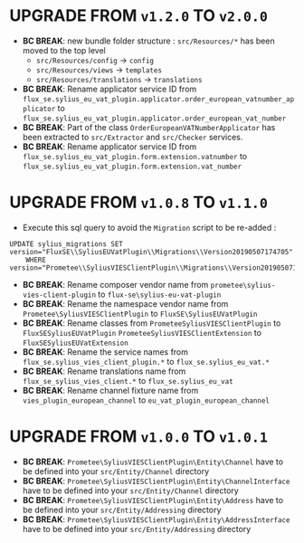 # UPGRADE FROM `v1.2.0` TO `v2.0.0`

* **BC BREAK**: new bundle folder structure : `src/Resources/*` has been moved to the top level
  * `src/Resources/config` -> `config`
  * `src/Resources/views` -> `templates`
  * `src/Resources/translations` -> `translations`
* **BC BREAK**: Rename applicator service ID from
  `flux_se.sylius_eu_vat_plugin.applicator.order_european_vatnumber_applicator` to
  `flux_se.sylius_eu_vat_plugin.applicator.order_european_vat_number`
* **BC BREAK**: Part of the class `OrderEuropeanVATNumberApplicator` has been extracted to
  `src/Extractor` and `src/Checker` services.
* **BC BREAK**: Rename applicator service ID from
  `flux_se.sylius_eu_vat_plugin.form.extension.vatnumber` to
  `flux_se.sylius_eu_vat_plugin.form.extension.vat_number`

# UPGRADE FROM `v1.0.8` TO `v1.1.0`

* Execute this sql query to avoid the `Migration` script to be re-added :

```mysql
UPDATE sylius_migrations SET version="FluxSE\\SyliusEUVatPlugin\\Migrations\\Version20190507174705"
    WHERE version="Prometee\\SyliusVIESClientPlugin\\Migrations\\Version20190507174705";
```

* **BC BREAK**: Rename composer vendor name from
  `prometee\sylius-vies-client-plugin` to `flux-se\sylius-eu-vat-plugin`
* **BC BREAK**: Rename the namespace vendor name from
  `Prometee\SyliusVIESClientPlugin` to `FluxSE\SyliusEUVatPlugin`
* **BC BREAK**: Rename classes from
  `PrometeeSyliusVIESClientPlugin` to `FluxSESyliusEUVatPlugin`
  `PrometeeSyliusVIESClientExtension` to `FluxSESyliusEUVatExtension`
* **BC BREAK**: Rename the service names from
  `flux_se.sylius_vies_client_plugin.*` to `flux_se.sylius_eu_vat.*`
* **BC BREAK**: Rename translations name from
  `flux_se_sylius_vies_client.*` to `flux_se.sylius_eu_vat`
* **BC BREAK**: Rename channel fixture name from
  `vies_plugin_european_channel` to `eu_vat_plugin_european_channel`

# UPGRADE FROM `v1.0.0` TO `v1.0.1`

* **BC BREAK**: `Prometee\SyliusVIESClientPlugin\Entity\Channel` have to be defined into your `src/Entity/Channel` directory 
* **BC BREAK**: `Prometee\SyliusVIESClientPlugin\Entity\ChannelInterface` have to be defined into your `src/Entity/Channel` directory 
* **BC BREAK**: `Prometee\SyliusVIESClientPlugin\Entity\Address` have to be defined into your `src/Entity/Addressing` directory
* **BC BREAK**: `Prometee\SyliusVIESClientPlugin\Entity\AddressInterface` have to be defined into your `src/Entity/Addressing` directory
